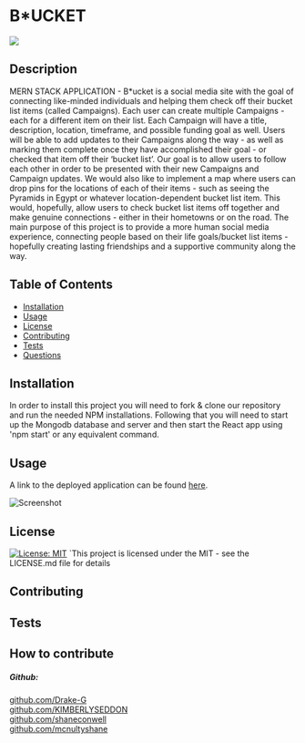 # B*UCKET 

<a href="https://opensource.org/licenses/MIT" alt="License">
        <img src="https://img.shields.io/badge/license-MIT-brightgreen" /></a>
  
  ## Description
  MERN STACK APPLICATION -    B*ucket is a social media site with the goal of connecting like-minded individuals and helping them check off their bucket list items (called Campaigns). Each user can create multiple Campaigns - each for a different item on their list. Each Campaign will have a title, description, location, timeframe, and possible funding goal as well. Users will be able to add updates to their Campaigns along the way - as well as marking them complete once they have accomplished their goal - or checked that item off their ‘bucket list’. Our goal is to allow users to follow each other in order to be presented with their new Campaigns and Campaign updates. We would also like to implement a map where users can drop pins for the locations of each of their items - such as seeing the Pyramids in Egypt or whatever location-dependent bucket list item. This would, hopefully, allow users to check bucket list items off together and make genuine connections - either in their hometowns or on the road. The main purpose of this project is to provide a more human social media experience, connecting people based on their life goals/bucket list items - hopefully creating lasting friendships and a supportive community along the way.

  ## Table of Contents

  - [Installation](#installation)
  - [Usage](#usage)
  - [License](#license)
  - [Contributing](#Contributing)
  - [Tests](Test)
  - [Questions](Questions)

  ## Installation
  In order to install this project you will need to fork & clone our repository and run the needed NPM installations. Following that you will need to start up the Mongodb database and server and then start the React app using 'npm start' or any equivalent command.
  ## Usage
  A link to the deployed application can be found [here]().

  ![Screenshot](...)
    
  ## License
  [![License: MIT](https://img.shields.io/badge/License-MIT-yellow.svg)](https://opensource.org/licenses/MIT) 
   `This project is licensed under the MIT  - see the LICENSE.md file for details

  ## Contributing
  

  ## Tests

  ## How to contribute
  

 ##### Github: 
 [github.com/Drake-G](https://github.com/Drake-G)<br>
 [github.com/KIMBERLYSEDDON](https://github.com/KIMBERLYSEDDON)<br>
 [github.com/shaneconwell](https://github.com/shaneconwell)<br>
 [github.com/mcnultyshane](https://github.com/mcnultyshane)